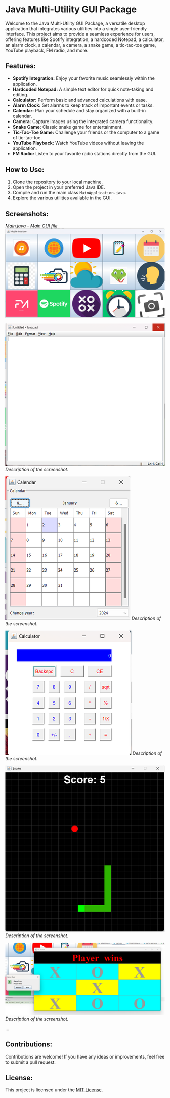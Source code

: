 # Java Multi-Utility GUI Package

Welcome to the Java Multi-Utility GUI Package, a versatile desktop application that integrates various utilities into a single user-friendly interface. This project aims to provide a seamless experience for users, offering features like Spotify integration, a hardcoded Notepad, a calculator, an alarm clock, a calendar, a camera, a snake game, a tic-tac-toe game, YouTube playback, FM radio, and more.

## Features:

- **Spotify Integration:** Enjoy your favorite music seamlessly within the application.
- **Hardcoded Notepad:** A simple text editor for quick note-taking and editing.
- **Calculator:** Perform basic and advanced calculations with ease.
- **Alarm Clock:** Set alarms to keep track of important events or tasks.
- **Calendar:** Plan your schedule and stay organized with a built-in calendar.
- **Camera:** Capture images using the integrated camera functionality.
- **Snake Game:** Classic snake game for entertainment.
- **Tic-Tac-Toe Game:** Challenge your friends or the computer to a game of tic-tac-toe.
- **YouTube Playback:** Watch YouTube videos without leaving the application.
- **FM Radio:** Listen to your favorite radio stations directly from the GUI.

## How to Use:

1. Clone the repository to your local machine.
2. Open the project in your preferred Java IDE.
3. Compile and run the main class `MainApplication.java`.
4. Explore the various utilities available in the GUI.

## Screenshots:
*Main.java - Main GUI file*
![Screenshot 1: Main Interface](/Screenshots/jpack1.png)


![Screenshot 2: Calculator](/Screenshots/jpack2.png)
*Description of the screenshot.*

![Screenshot 1: Main Interface](/Screenshots/jpack3.png)
*Description of the screenshot.*

![Screenshot 2: Calculator](/Screenshots/jpack4.png)
*Description of the screenshot.*

![Screenshot 1: Main Interface](/Screenshots/jpack5.png)
*Description of the screenshot.*

![Screenshot 2: Calculator](/Screenshots/jpack6.png)
*Description of the screenshot.*

...

## Contributions:

Contributions are welcome! If you have any ideas or improvements, feel free to submit a pull request.

## License:

This project is licensed under the [MIT License](LICENSE).

